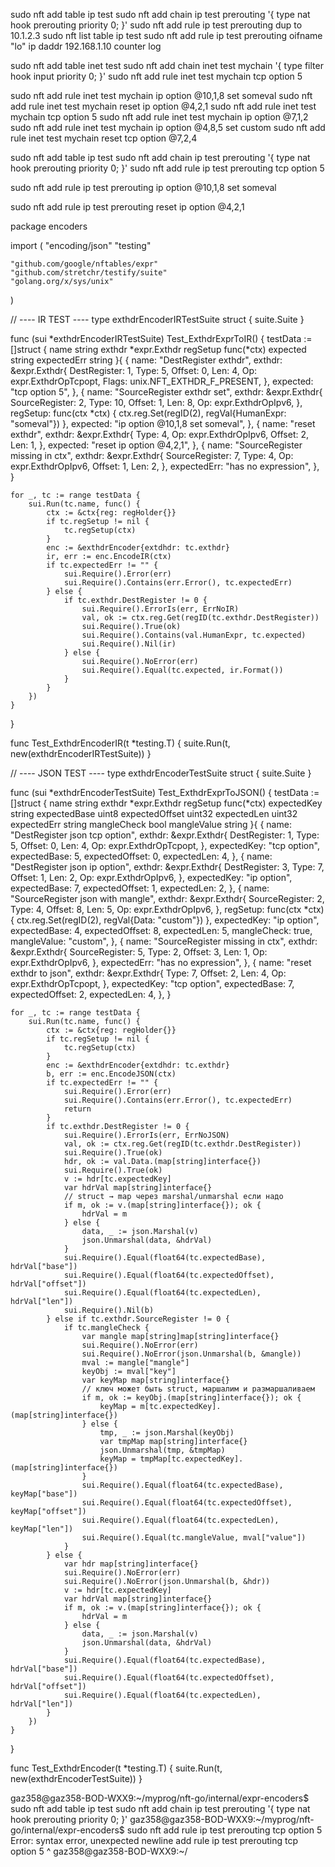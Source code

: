 sudo nft add table ip test
sudo nft add chain ip test prerouting '{ type nat hook prerouting priority 0; }'
sudo nft add rule ip test prerouting dup to 10.1.2.3
sudo nft list table ip test
sudo nft add rule ip test prerouting oifname "lo" ip daddr 192.168.1.10 counter log



sudo nft add table inet test
sudo nft add chain inet test mychain '{ type filter hook input priority 0; }'
sudo nft add rule inet test mychain tcp option 5

sudo nft add rule inet test mychain ip option @10,1,8 set someval
sudo nft add rule inet test mychain reset ip option @4,2,1
sudo nft add rule inet test mychain tcp option 5
sudo nft add rule inet test mychain ip option @7,1,2
sudo nft add rule inet test mychain ip option @4,8,5 set custom
sudo nft add rule inet test mychain reset tcp option @7,2,4


sudo nft add table ip test
sudo nft add chain ip test prerouting '{ type nat hook prerouting priority 0; }'
sudo nft add rule ip test prerouting tcp option 5

sudo nft add rule ip test prerouting ip option @10,1,8 set someval

sudo nft add rule ip test prerouting reset ip option @4,2,1


package encoders

import (
	"encoding/json"
	"testing"

	"github.com/google/nftables/expr"
	"github.com/stretchr/testify/suite"
	"golang.org/x/sys/unix"
)

// ---- IR TEST ----
type exthdrEncoderIRTestSuite struct {
	suite.Suite
}

func (sui *exthdrEncoderIRTestSuite) Test_ExthdrExprToIR() {
	testData := []struct {
		name        string
		exthdr      *expr.Exthdr
		regSetup    func(*ctx)
		expected    string
		expectedErr string
	}{
		{
			name: "DestRegister exthdr",
			exthdr: &expr.Exthdr{
				DestRegister: 1,
				Type:         5,
				Offset:       0,
				Len:          4,
				Op:           expr.ExthdrOpTcpopt,
				Flags:        unix.NFT_EXTHDR_F_PRESENT,
			},
			expected: "tcp option 5",
		},
		{
			name: "SourceRegister exthdr set",
			exthdr: &expr.Exthdr{
				SourceRegister: 2,
				Type:           10,
				Offset:         1,
				Len:            8,
				Op:             expr.ExthdrOpIpv6,
			},
			regSetup: func(ctx *ctx) {
				ctx.reg.Set(regID(2), regVal{HumanExpr: "someval"})
			},
			expected: "ip option @10,1,8 set someval",
		},
		{
			name: "reset exthdr",
			exthdr: &expr.Exthdr{
				Type:   4,
				Op:     expr.ExthdrOpIpv6,
				Offset: 2,
				Len:    1,
			},
			expected: "reset ip option @4,2,1",
		},
		{
			name: "SourceRegister missing in ctx",
			exthdr: &expr.Exthdr{
				SourceRegister: 7,
				Type:           4,
				Op:             expr.ExthdrOpIpv6,
				Offset:         1,
				Len:            2,
			},
			expectedErr: "has no expression",
		},
	}

	for _, tc := range testData {
		sui.Run(tc.name, func() {
			ctx := &ctx{reg: regHolder{}}
			if tc.regSetup != nil {
				tc.regSetup(ctx)
			}
			enc := &exthdrEncoder{extdhdr: tc.exthdr}
			ir, err := enc.EncodeIR(ctx)
			if tc.expectedErr != "" {
				sui.Require().Error(err)
				sui.Require().Contains(err.Error(), tc.expectedErr)
			} else {
				if tc.exthdr.DestRegister != 0 {
					sui.Require().ErrorIs(err, ErrNoIR)
					val, ok := ctx.reg.Get(regID(tc.exthdr.DestRegister))
					sui.Require().True(ok)
					sui.Require().Contains(val.HumanExpr, tc.expected)
					sui.Require().Nil(ir)
				} else {
					sui.Require().NoError(err)
					sui.Require().Equal(tc.expected, ir.Format())
				}
			}
		})
	}
}

func Test_ExthdrEncoderIR(t *testing.T) {
	suite.Run(t, new(exthdrEncoderIRTestSuite))
}

// ---- JSON TEST ----
type exthdrEncoderTestSuite struct {
	suite.Suite
}

func (sui *exthdrEncoderTestSuite) Test_ExthdrExprToJSON() {
	testData := []struct {
		name           string
		exthdr         *expr.Exthdr
		regSetup       func(*ctx)
		expectedKey    string
		expectedBase   uint8
		expectedOffset uint32
		expectedLen    uint32
		expectedErr    string
		mangleCheck    bool
		mangleValue    string
	}{
		{
			name: "DestRegister json tcp option",
			exthdr: &expr.Exthdr{
				DestRegister: 1,
				Type:         5,
				Offset:       0,
				Len:          4,
				Op:           expr.ExthdrOpTcpopt,
			},
			expectedKey:  "tcp option",
			expectedBase: 5, expectedOffset: 0, expectedLen: 4,
		},
		{
			name: "DestRegister json ip option",
			exthdr: &expr.Exthdr{
				DestRegister: 3,
				Type:         7,
				Offset:       1,
				Len:          2,
				Op:           expr.ExthdrOpIpv6,
			},
			expectedKey:  "ip option",
			expectedBase: 7, expectedOffset: 1, expectedLen: 2,
		},
		{
			name: "SourceRegister json with mangle",
			exthdr: &expr.Exthdr{
				SourceRegister: 2,
				Type:           4,
				Offset:         8,
				Len:            5,
				Op:             expr.ExthdrOpIpv6,
			},
			regSetup: func(ctx *ctx) {
				ctx.reg.Set(regID(2), regVal{Data: "custom"})
			},
			expectedKey:    "ip option",
			expectedBase:   4,
			expectedOffset: 8,
			expectedLen:    5,
			mangleCheck:    true,
			mangleValue:    "custom",
		},
		{
			name: "SourceRegister missing in ctx",
			exthdr: &expr.Exthdr{
				SourceRegister: 5,
				Type:           2,
				Offset:         3,
				Len:            1,
				Op:             expr.ExthdrOpIpv6,
			},
			expectedErr: "has no expression",
		},
		{
			name: "reset exthdr to json",
			exthdr: &expr.Exthdr{
				Type:   7,
				Offset: 2,
				Len:    4,
				Op:     expr.ExthdrOpTcpopt,
			},
			expectedKey:  "tcp option",
			expectedBase: 7, expectedOffset: 2, expectedLen: 4,
		},
	}

	for _, tc := range testData {
		sui.Run(tc.name, func() {
			ctx := &ctx{reg: regHolder{}}
			if tc.regSetup != nil {
				tc.regSetup(ctx)
			}
			enc := &exthdrEncoder{extdhdr: tc.exthdr}
			b, err := enc.EncodeJSON(ctx)
			if tc.expectedErr != "" {
				sui.Require().Error(err)
				sui.Require().Contains(err.Error(), tc.expectedErr)
				return
			}
			if tc.exthdr.DestRegister != 0 {
				sui.Require().ErrorIs(err, ErrNoJSON)
				val, ok := ctx.reg.Get(regID(tc.exthdr.DestRegister))
				sui.Require().True(ok)
				hdr, ok := val.Data.(map[string]interface{})
				sui.Require().True(ok)
				v := hdr[tc.expectedKey]
				var hdrVal map[string]interface{}
				// struct → map через marshal/unmarshal если надо
				if m, ok := v.(map[string]interface{}); ok {
					hdrVal = m
				} else {
					data, _ := json.Marshal(v)
					json.Unmarshal(data, &hdrVal)
				}
				sui.Require().Equal(float64(tc.expectedBase), hdrVal["base"])
				sui.Require().Equal(float64(tc.expectedOffset), hdrVal["offset"])
				sui.Require().Equal(float64(tc.expectedLen), hdrVal["len"])
				sui.Require().Nil(b)
			} else if tc.exthdr.SourceRegister != 0 {
				if tc.mangleCheck {
					var mangle map[string]map[string]interface{}
					sui.Require().NoError(err)
					sui.Require().NoError(json.Unmarshal(b, &mangle))
					mval := mangle["mangle"]
					keyObj := mval["key"]
					var keyMap map[string]interface{}
					// ключ может быть struct, маршалим и размаршаливаем
					if m, ok := keyObj.(map[string]interface{}); ok {
						keyMap = m[tc.expectedKey].(map[string]interface{})
					} else {
						tmp, _ := json.Marshal(keyObj)
						var tmpMap map[string]interface{}
						json.Unmarshal(tmp, &tmpMap)
						keyMap = tmpMap[tc.expectedKey].(map[string]interface{})
					}
					sui.Require().Equal(float64(tc.expectedBase), keyMap["base"])
					sui.Require().Equal(float64(tc.expectedOffset), keyMap["offset"])
					sui.Require().Equal(float64(tc.expectedLen), keyMap["len"])
					sui.Require().Equal(tc.mangleValue, mval["value"])
				}
			} else {
				var hdr map[string]interface{}
				sui.Require().NoError(err)
				sui.Require().NoError(json.Unmarshal(b, &hdr))
				v := hdr[tc.expectedKey]
				var hdrVal map[string]interface{}
				if m, ok := v.(map[string]interface{}); ok {
					hdrVal = m
				} else {
					data, _ := json.Marshal(v)
					json.Unmarshal(data, &hdrVal)
				}
				sui.Require().Equal(float64(tc.expectedBase), hdrVal["base"])
				sui.Require().Equal(float64(tc.expectedOffset), hdrVal["offset"])
				sui.Require().Equal(float64(tc.expectedLen), hdrVal["len"])
			}
		})
	}
}

func Test_ExthdrEncoder(t *testing.T) {
	suite.Run(t, new(exthdrEncoderTestSuite))
}


gaz358@gaz358-BOD-WXX9:~/myprog/nft-go/internal/expr-encoders$ sudo nft add table ip test
sudo nft add chain ip test prerouting '{ type nat hook prerouting priority 0; }'
gaz358@gaz358-BOD-WXX9:~/myprog/nft-go/internal/expr-encoders$ sudo nft add rule ip test prerouting tcp option 5
Error: syntax error, unexpected newline
add rule ip test prerouting tcp option 5
                                        ^
gaz358@gaz358-BOD-WXX9:~/





